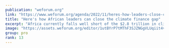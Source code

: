 ```yaml
---
publication: "weforum.org"
link: "https://www.weforum.org/agenda/2022/11/heres-how-leaders-close-climate-finance-gap/"
title: "Here's how African leaders can close the climate finance gap"
excerpt: "Africa currently falls well short of the $2.8 trillion in climate finance that it needs by 2030. We asked four Young Global Leaders how to fill the gap"
image: "https://assets.weforum.org/editor/1utBYrP7tMThF3SJZNGgVLUqiit4vPOrJyVSFxtgcUo.png"
group: pro
rank: 13
---
```

